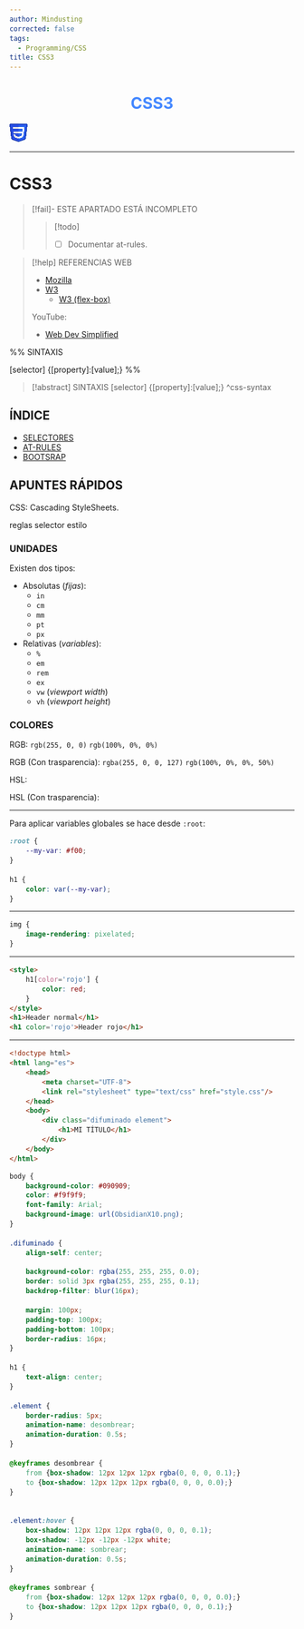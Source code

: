 ```yaml
---
author: Mindusting
corrected: false
tags:
  - Programming/CSS
title: CSS3
---
```


<h1 style="text-align:center;color:#48f;">CSS3</h1>

![#logo](../img/css_logo.png)

---

# CSS3

> [!fail]- ESTE APARTADO ESTÁ INCOMPLETO
> > [!todo]
> > - [ ] Documentar at-rules.

> [!help] REFERENCIAS WEB
> - [Mozilla](https://developer.mozilla.org/es/docs/Web/CSS/Using_CSS_custom_properties)
> - [W3](https://www.w3schools.com/css/)
>     - [W3 (flex-box)](https://www.w3schools.com/css/css3_flexbox.asp)
>
> YouTube:
> - [Web Dev Simplified](https://youtu.be/l1mER1bV0N0)

%%
SINTAXIS

[selector] {[property]:[value];}
%%

> [!abstract] SINTAXIS
> <span class="italic function-color">[selector]</span> <span class="function-color">{</span><span class="italic variable-color">[property]</span>:<span class="italic string-color">[value]</span>;<span class="function-color">}</span>
^css-syntax

## ÍNDICE

- [SELECTORES](css_selectors.md)
- [AT-RULES](css_at_rules.md)
- [BOOTSRAP](css_bootstrap.md)

## APUNTES RÁPIDOS

CSS: Cascading StyleSheets.

reglas
selector estilo


### UNIDADES

Existen dos tipos:
- Absolutas (*fijas*):
    - `in`
    - `cm`
    - `mm`
    - `pt`
    - `px`
- Relativas (*variables*):
    - `%`
    - `em`
    - `rem`
    - `ex`
    - `vw` (*viewport width*)
    - `vh` (*viewport height*)

### COLORES

RGB:
`rgb(255, 0, 0)`
`rgb(100%, 0%, 0%)`

RGB (Con trasparencia):
`rgba(255, 0, 0, 127)`
`rgb(100%, 0%, 0%, 50%)`

HSL:

HSL (Con trasparencia):

---

Para aplicar variables globales se hace desde `:root`:

```css
:root {
    --my-var: #f00;
}

h1 {
    color: var(--my-var);
}
```

---

```css
img {
    image-rendering: pixelated;
}
```

---

```html
<style>
    h1[color='rojo'] {
        color: red;
    }
</style>
<h1>Header normal</h1>
<h1 color='rojo'>Header rojo</h1>
```

---
```html
<!doctype html>
<html lang="es">
    <head>
        <meta charset="UTF-8">
        <link rel="stylesheet" type="text/css" href="style.css"/>
    </head>
    <body>
        <div class="difuminado element">
            <h1>MI TÍTULO</h1>
        </div>
    </body>
</html>

```

```css
body {
    background-color: #090909;
    color: #f9f9f9;
    font-family: Arial;
    background-image: url(ObsidianX10.png);
}

.difuminado {
    align-self: center;

    background-color: rgba(255, 255, 255, 0.0);
    border: solid 3px rgba(255, 255, 255, 0.1);
    backdrop-filter: blur(16px);

    margin: 100px;
    padding-top: 100px;
    padding-bottom: 100px;
    border-radius: 16px;
}

h1 {
    text-align: center;
}

.element {
    border-radius: 5px;
    animation-name: desombrear;
    animation-duration: 0.5s;
}

@keyframes desombrear {
    from {box-shadow: 12px 12px 12px rgba(0, 0, 0, 0.1);}
    to {box-shadow: 12px 12px 12px rgba(0, 0, 0, 0.0);}
}


.element:hover {
    box-shadow: 12px 12px 12px rgba(0, 0, 0, 0.1);
    box-shadow: -12px -12px -12px white;
    animation-name: sombrear;
    animation-duration: 0.5s;
}

@keyframes sombrear {
    from {box-shadow: 12px 12px 12px rgba(0, 0, 0, 0.0);}
    to {box-shadow: 12px 12px 12px rgba(0, 0, 0, 0.1);}
}
```
